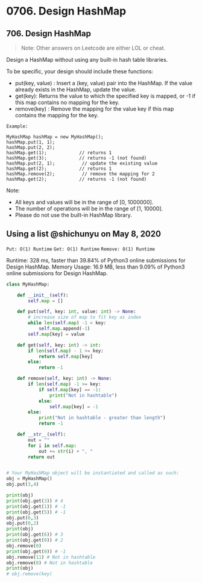 # 0706. Design HashMap

## 706. Design HashMap

> Note: Other answers on Leetcode are either LOL or cheat.

Design a HashMap without using any built-in hash table libraries.

To be specific, your design should include these functions:

* put\(key, value\) : Insert a \(key, value\) pair into the HashMap. If the value already exists in the HashMap, update the value.
* get\(key\): Returns the value to which the specified key is mapped, or -1 if this map contains no mapping for the key.
* remove\(key\) : Remove the mapping for the value key if this map contains the mapping for the key.

```text
Example:

MyHashMap hashMap = new MyHashMap();
hashMap.put(1, 1);          
hashMap.put(2, 2);         
hashMap.get(1);            // returns 1
hashMap.get(3);            // returns -1 (not found)
hashMap.put(2, 1);          // update the existing value
hashMap.get(2);            // returns 1 
hashMap.remove(2);          // remove the mapping for 2
hashMap.get(2);            // returns -1 (not found)
```

Note:

* All keys and values will be in the range of \[0, 1000000\].
* The number of operations will be in the range of \[1, 10000\].
* Please do not use the built-in HashMap library.

## Using a list @shichunyu on May 8, 2020

`Put: O(1) Runtime` `Get: O(1) Runtime` `Remove: O(1) Runtime`

Runtime: 328 ms, faster than 39.84% of Python3 online submissions for Design HashMap. Memory Usage: 16.9 MB, less than 9.09% of Python3 online submissions for Design HashMap.

```python
class MyHashMap:

    def __init__(self):
        self.map = []

    def put(self, key: int, value: int) -> None:
        # increase size of map to fit key as index
        while len(self.map) -1 < key:
            self.map.append(-1)
        self.map[key] = value

    def get(self, key: int) -> int:
        if len(self.map) - 1 >= key:
            return self.map[key]
        else:
            return -1

    def remove(self, key: int) -> None:
        if len(self.map) -1 >= key:
            if self.map[key] == -1:
                print("Not in hashtable")
            else:
                self.map[key] = -1
        else:
            print("Not in hashtable - greater than length")
            return -1

    def __str__(self):
        out = ""
        for i in self.map:
            out += str(i) + ", "
        return out


# Your MyHashMap object will be instantiated and called as such:
obj = MyHashMap()
obj.put(3,4)

print(obj)
print(obj.get(3)) # 4
print(obj.get(1)) # -1
print(obj.get(5)) # -1
obj.put(6,3)
obj.put(0,2)
print(obj)
print(obj.get(6)) # 3
print(obj.get(0)) # 2
obj.remove(0)
print(obj.get(0)) # -1
obj.remove(11) # Not in hashtable
obj.remove(0) # Not in hashtable
print(obj)
# obj.remove(key)
```

